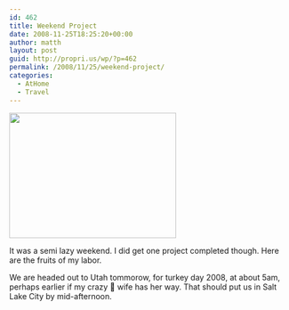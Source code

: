 ```yaml
---
id: 462
title: Weekend Project
date: 2008-11-25T18:25:20+00:00
author: matth
layout: post
guid: http://propri.us/wp/?p=462
permalink: /2008/11/25/weekend-project/
categories:
  - AtHome
  - Travel
---
```

[<img class="alignnone size-full wp-image-364" src="http://hippeelee.com/blog/wp-content/uploads/2008/11/l-640-480-739d9baa-ab2b-4059-a563-3fe2701f8ef2.jpeg" alt="" width="300" height="225" />](http://hippeelee.com/blog/wp-content/uploads/2008/11/l-640-480-739d9baa-ab2b-4059-a563-3fe2701f8ef2.jpeg)
  
It was a semi lazy weekend. I did get one project completed though. Here are the fruits of my labor.

We are headed out to Utah tommorow, for turkey day 2008, at about 5am, perhaps earlier if my crazy 🙂 wife has her way. That should put us in Salt Lake City by mid-afternoon.